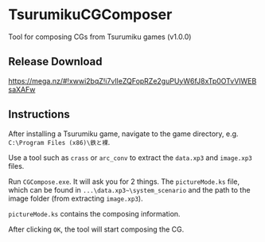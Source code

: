 # TsurumikuCGComposer
Tool for composing CGs from Tsurumiku games (v1.0.0)
## Release Download
https://mega.nz/#!xwwi2bqZ!i7vIleZQFopRZe2guPUyW6fJ8xTp0OTvVIWEBsaXAFw
## Instructions
After installing a Tsurumiku game, navigate to the game directory, e.g. `C:\Program Files (x86)\鉄と裸`.

Use a tool such as `crass` or `arc_conv` to extract the `data.xp3` and `image.xp3` files.

Run `CGCompose.exe`. It will ask you for 2 things.
The `pictureMode.ks` file, which can be found in `...\data.xp3~\system_scenario` and the path to the image folder (from extracting `image.xp3`).

`pictureMode.ks` contains the composing information.

After clicking `OK`, the tool will start composing the CG.
